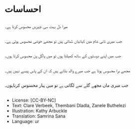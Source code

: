# احساسات

##
میرا دل بہت سی چیزیں محسوس کرتا ہے۔

##
جب میری نانی شام میں کہانیاں سُناتی ہیں تو مجھے خوشی محسوس ہوتی ہے۔

##
جب میں اپنے دوستوں کے ساتھ کھیلتا ہوں تو میں پاگل پن محسوس کرتا ہوں۔

##
مجھے برا محسوس ہوتا ہے جب میرے والد بتاتے ہیں کہ ان کے پاس پیسے نہیں ہیں۔

##
جب میری ماں مجھے گلے سے لگاتی ہے تو میں پیار محسوس کرتاہوں۔

##
* License: [CC-BY-NC]
* Text: Clare Verbeek, Thembani Dladla, Zanele Buthelezi
* Illustration: Kathy Arbuckle
* Translation: Samrina Sana
* Language: ur
